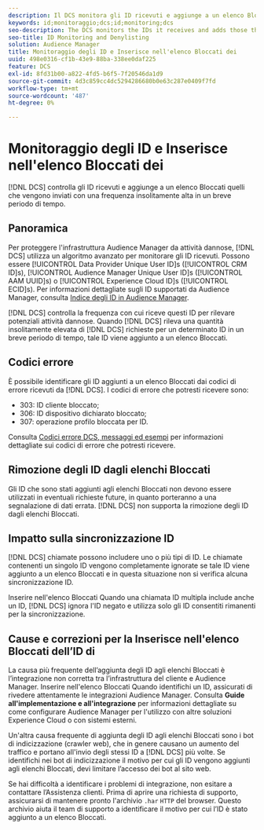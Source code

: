 ```yaml
---
description: Il DCS monitora gli ID ricevuti e aggiunge a un elenco Bloccati quelli che vengono inviati con una frequenza insolitamente alta in un breve periodo di tempo.
keywords: id;monitoraggio;dcs;id;monitoring;dcs
seo-description: The DCS monitors the IDs it receives and adds those that are being sent at an unusually high rate over a short period of time to a deny list.
seo-title: ID Monitoring and Denylisting
solution: Audience Manager
title: Monitoraggio degli ID e Inserisce nell'elenco Bloccati dei
uuid: 498e0316-cf1b-43e9-88ba-338ee0daf225
feature: DCS
exl-id: 8fd31b00-a822-4fd5-b6f5-7f20546da1d9
source-git-commit: 4d3c859cc4dc5294286680b0e63c287e0409f7fd
workflow-type: tm+mt
source-wordcount: '487'
ht-degree: 0%

---
```


# Monitoraggio degli ID e Inserisce nell&#39;elenco Bloccati dei

[!DNL DCS] controlla gli ID ricevuti e aggiunge a un elenco Bloccati quelli che vengono inviati con una frequenza insolitamente alta in un breve periodo di tempo.

## Panoramica

Per proteggere l&#39;infrastruttura Audience Manager da attività dannose, [!DNL DCS] utilizza un algoritmo avanzato per monitorare gli ID ricevuti. Possono essere [!UICONTROL Data Provider Unique User ID]s ([!UICONTROL CRM ID]s), [!UICONTROL Audience Manager Unique User ID]s ([!UICONTROL AAM UUID]s) o [!UICONTROL Experience Cloud ID]s ([!UICONTROL ECID]s). Per informazioni dettagliate sugli ID supportati da Audience Manager, consulta [Indice degli ID in Audience Manager](../../../reference/ids-in-aam.md).

[!DNL DCS] controlla la frequenza con cui riceve questi ID per rilevare potenziali attività dannose. Quando [!DNL DCS] rileva una quantità insolitamente elevata di [!DNL DCS] richieste per un determinato ID in un breve periodo di tempo, tale ID viene aggiunto a un elenco Bloccati.

## Codici errore

È possibile identificare gli ID aggiunti a un elenco Bloccati dai codici di errore ricevuti da [!DNL DCS]. I codici di errore che potresti ricevere sono:

* 303: ID cliente bloccato;
* 306: ID dispositivo dichiarato bloccato;
* 307: operazione profilo bloccata per ID.

Consulta [Codici errore DCS, messaggi ed esempi](dcs-error-codes.md) per informazioni dettagliate sui codici di errore che potresti ricevere.

## Rimozione degli ID dagli elenchi Bloccati

Gli ID che sono stati aggiunti agli elenchi Bloccati non devono essere utilizzati in eventuali richieste future, in quanto porteranno a una segnalazione di dati errata. [!DNL DCS] non supporta la rimozione degli ID dagli elenchi Bloccati.

## Impatto sulla sincronizzazione ID

[!DNL DCS] chiamate possono includere uno o più tipi di ID. Le chiamate contenenti un singolo ID vengono completamente ignorate se tale ID viene aggiunto a un elenco Bloccati e in questa situazione non si verifica alcuna sincronizzazione ID.

Inserire nell&#39;elenco Bloccati Quando una chiamata ID multipla include anche un ID, [!DNL DCS] ignora l&#39;ID negato e utilizza solo gli ID consentiti rimanenti per la sincronizzazione.

## Cause e correzioni per la Inserisce nell&#39;elenco Bloccati dell’ID di

La causa più frequente dell’aggiunta degli ID agli elenchi Bloccati è l’integrazione non corretta tra l’infrastruttura del cliente e Audience Manager. Inserire nell&#39;elenco Bloccati Quando identifichi un ID, assicurati di rivedere attentamente le integrazioni Audience Manager. Consulta **Guide all&#39;implementazione e all&#39;integrazione** per informazioni dettagliate su come configurare Audience Manager per l&#39;utilizzo con altre soluzioni Experience Cloud o con sistemi esterni.

Un&#39;altra causa frequente di aggiunta degli ID agli elenchi Bloccati sono i bot di indicizzazione (crawler web), che in genere causano un aumento del traffico e portano all&#39;invio degli stessi ID a [!DNL DCS] più volte. Se identifichi nei bot di indicizzazione il motivo per cui gli ID vengono aggiunti agli elenchi Bloccati, devi limitare l’accesso dei bot al sito web.

Se hai difficoltà a identificare i problemi di integrazione, non esitare a contattare l’Assistenza clienti. Prima di aprire una richiesta di supporto, assicurarsi di mantenere pronto l&#39;archivio `.har` `HTTP` del browser. Questo archivio aiuta il team di supporto a identificare il motivo per cui l’ID è stato aggiunto a un elenco Bloccati.
